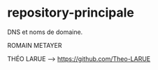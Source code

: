 # repository-principale

DNS et noms de domaine.

ROMAIN METAYER

THÉO LARUE --> https://github.com/Theo-LARUE


